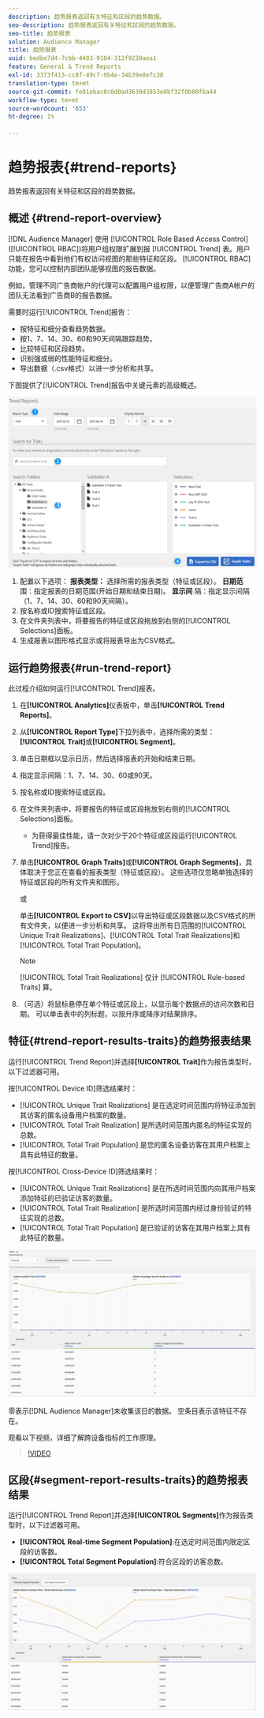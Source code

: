 ```yaml
---
description: 趋势报表返回有关特征和区段的趋势数据。
seo-description: 趋势报表返回有关特征和区段的趋势数据。
seo-title: 趋势报表
solution: Audience Manager
title: 趋势报表
uuid: bedbe7d4-7cbb-4403-9104-312f9230aea1
feature: General & Trend Reports
exl-id: 3373f413-cc8f-49c7-9b4e-34b39e0efc38
translation-type: tm+mt
source-git-commit: fe01ebac8c0d0ad3630d3853e0bf32f0b00f6a44
workflow-type: tm+mt
source-wordcount: '653'
ht-degree: 1%

---
```


# 趋势报表{#trend-reports}

趋势报表返回有关特征和区段的趋势数据。

## 概述 {#trend-report-overview}

<!-- 

c_trend_reports.xml

 -->

[!DNL Audience Manager] 使用 [!UICONTROL Role Based Access Control] ([!UICONTROL RBAC])将用户组权限扩展到报 [!UICONTROL Trend] 表。用户只能在报告中看到他们有权访问视图的那些特征和区段。 [!UICONTROL RBAC] 功能，您可以控制内部团队能够视图的报告数据。

例如，管理不同广告商帐户的代理可以配置用户组权限，以便管理广告商A帐户的团队无法看到广告商B的报告数据。

需要时运行[!UICONTROL Trend]报告：

* 按特征和细分查看趋势数据。
* 按1、7、14、30、60和90天间隔跟踪趋势。
* 比较特征和区段趋势。
* 识别强或弱的性能特征和细分。
* 导出数据（.csv格式）以进一步分析和共享。

下图提供了[!UICONTROL Trend]报告中关键元素的高级概述。

![](assets/trend_reports.png)

1. 配置以下选项：
   **报表类型：** 选择所需的报表类型（特征或区段）。
   **日期范** 围：指定报表的日期范围(开始日期和结束日期)。
   **显示间** 隔：指定显示间隔（1、7、14、30、60和90天间隔）。
1. 按名称或ID搜索特征或区段。
1. 在文件夹列表中，将要报告的特征或区段拖放到右侧的[!UICONTROL Selections]面板。
1. 生成报表以图形格式显示或将报表导出为CSV格式。

## 运行趋势报表{#run-trend-report}

此过程介绍如何运行[!UICONTROL Trend]报表。

<!-- 

t_working_with_trend_reports.xml

 -->

1. 在&#x200B;**[!UICONTROL Analytics]**&#x200B;仪表板中，单击&#x200B;**[!UICONTROL Trend Reports]**。
1. 从&#x200B;**[!UICONTROL Report Type]**&#x200B;下拉列表中，选择所需的类型：**[!UICONTROL Trait]**&#x200B;或&#x200B;**[!UICONTROL Segment]**。
1. 单击日期框以显示日历，然后选择报表的开始和结束日期。
1. 指定显示间隔：1、7、14、30、60或90天。
1. 按名称或ID搜索特征或区段。
1. 在文件夹列表中，将要报告的特征或区段拖放到右侧的[!UICONTROL Selections]面板。
   * 为获得最佳性能，请一次对少于20个特征或区段运行[!UICONTROL Trend]报告。
1. 单击&#x200B;**[!UICONTROL Graph Traits]**&#x200B;或&#x200B;**[!UICONTROL Graph Segments]**，具体取决于您正在查看的报表类型（特征或区段）。 这些选项仅忽略单独选择的特征或区段的所有文件夹和图形。

   或

   单击&#x200B;**[!UICONTROL Export to CSV]**&#x200B;以导出特征或区段数据以及CSV格式的所有文件夹，以便进一步分析和共享。 这将导出所有日范围的[!UICONTROL Unique Trait Realizations]、[!UICONTROL Total Trait Realizations]和[!UICONTROL Total Trait Population]。

   >[!NOTE]
   >
   >[!UICONTROL Total Trait Realizations] 仅计 [!UICONTROL Rule-based Traits] 算。

1. （可选）将鼠标悬停在单个特征或区段上，以显示每个数据点的访问次数和日期。 可以单击表中的列标题，以按升序或降序对结果排序。

## 特征{#trend-report-results-traits}的趋势报表结果

运行[!UICONTROL Trend Report]并选择&#x200B;**[!UICONTROL Trait]**&#x200B;作为报告类型时，以下过滤器可用。

按[!UICONTROL Device ID]筛选结果时：

* [!UICONTROL Unique Trait Realizations] 是在选定时间范围内将特征添加到其访客的匿名设备用户档案的数量。
* [!UICONTROL Total Trait Realization] 是所选时间范围内匿名的特征实现的总数。
* [!UICONTROL Total Trait Population] 是您的匿名设备访客在其用户档案上具有此特征的数量。

按[!UICONTROL Cross-Device ID]筛选结果时：

* [!UICONTROL Unique Trait Realizations] 是在所选时间范围内向其用户档案添加特征的已验证访客的数量。
* [!UICONTROL Total Trait Realization] 是所选时间范围内经过身份验证的特征实现的总数。
* [!UICONTROL Total Trait Population] 是已验证的访客在其用户档案上具有此特征的数量。

![trend-report-traits](assets/trend-report-traits.png)

零表示[!DNL Audience Manager]未收集该日的数据。 空条目表示该特征不存在。

观看以下视频，详细了解跨设备指标的工作原理。

>[!VIDEO](https://docs.adobe.com/content/help/en/audience-manager-learn/tutorials/build-and-manage-audiences/profile-merge/understanding-cross-device-metrics-in-audience-manager.html)

## 区段{#segment-report-results-traits}的趋势报表结果

运行[!UICONTROL Trend Report]并选择&#x200B;**[!UICONTROL Segments]**&#x200B;作为报告类型时，以下过滤器可用。

* **[!UICONTROL Real-time Segment Population]**:在选定时间范围内限定区段的访客数。
* **[!UICONTROL Total Segment Population]**:符合区段的访客总数。

![趋势报表区段](assets/trend-report-segments.png)
